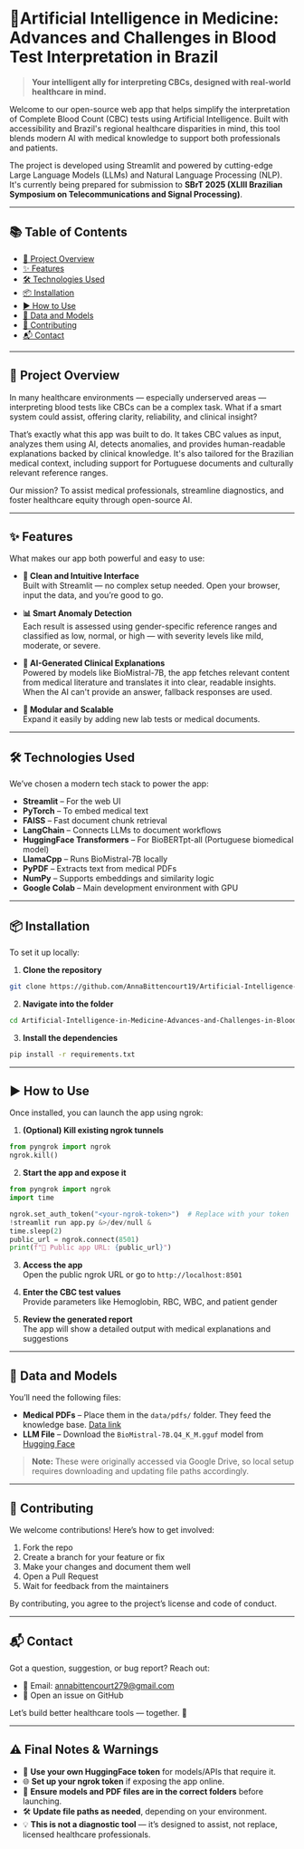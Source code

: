 # 🧬Artificial Intelligence in Medicine: Advances and Challenges in Blood Test Interpretation in Brazil

> **Your intelligent ally for interpreting CBCs, designed with real-world healthcare in mind.**

Welcome to our open-source web app that helps simplify the interpretation of Complete Blood Count (CBC) tests using Artificial Intelligence. Built with accessibility and Brazil's regional healthcare disparities in mind, this tool blends modern AI with medical knowledge to support both professionals and patients.

The project is developed using Streamlit and powered by cutting-edge Large Language Models (LLMs) and Natural Language Processing (NLP). It's currently being prepared for submission to **SBrT 2025 (XLIII Brazilian Symposium on Telecommunications and Signal Processing)**.

---

## 📚 Table of Contents

- [🚀 Project Overview](#-project-overview)
- [✨ Features](#-features)
- [🛠️ Technologies Used](#-technologies-used)
- [📦 Installation](#-installation)
- [▶️ How to Use](#-how-to-use)
- [📁 Data and Models](#-data-and-models)
- [🤝 Contributing](#-contributing)
- [📬 Contact](#-contact)

---

## 🚀 Project Overview

In many healthcare environments — especially underserved areas — interpreting blood tests like CBCs can be a complex task. What if a smart system could assist, offering clarity, reliability, and clinical insight?

That’s exactly what this app was built to do. It takes CBC values as input, analyzes them using AI, detects anomalies, and provides human-readable explanations backed by clinical knowledge. It's also tailored for the Brazilian medical context, including support for Portuguese documents and culturally relevant reference ranges.

Our mission? To assist medical professionals, streamline diagnostics, and foster healthcare equity through open-source AI.

---

## ✨ Features

What makes our app both powerful and easy to use:

- **🔵 Clean and Intuitive Interface**  
  Built with Streamlit — no complex setup needed. Open your browser, input the data, and you’re good to go.

- **📊 Smart Anomaly Detection**  
  Each result is assessed using gender-specific reference ranges and classified as low, normal, or high — with severity levels like mild, moderate, or severe.

- **🧠 AI-Generated Clinical Explanations**  
  Powered by models like BioMistral-7B, the app fetches relevant content from medical literature and translates it into clear, readable insights. When the AI can't provide an answer, fallback responses are used.

- **🧹 Modular and Scalable**  
  Expand it easily by adding new lab tests or medical documents.

---

## 🛠️ Technologies Used

We’ve chosen a modern tech stack to power the app:

- **Streamlit** – For the web UI
- **PyTorch** – To embed medical text
- **FAISS** – Fast document chunk retrieval
- **LangChain** – Connects LLMs to document workflows
- **HuggingFace Transformers** – For BioBERTpt-all (Portuguese biomedical model)
- **LlamaCpp** – Runs BioMistral-7B locally
- **PyPDF** – Extracts text from medical PDFs
- **NumPy** – Supports embeddings and similarity logic
- **Google Colab** – Main development environment with GPU

---

## 📦 Installation

To set it up locally:

1. **Clone the repository**
```bash
git clone https://github.com/AnnaBittencourt19/Artificial-Intelligence-in-Medicine-Advances-and-Challenges-in-Blood-Test-Interpretation.git
```

2. **Navigate into the folder**
```bash
cd Artificial-Intelligence-in-Medicine-Advances-and-Challenges-in-Blood-Test-Interpretation
```

3. **Install the dependencies**
```bash
pip install -r requirements.txt
```

---

## ▶️ How to Use

Once installed, you can launch the app using ngrok:

1. **(Optional) Kill existing ngrok tunnels**
```python
from pyngrok import ngrok
ngrok.kill()
```

2. **Start the app and expose it**
```python
from pyngrok import ngrok
import time

ngrok.set_auth_token("<your-ngrok-token>")  # Replace with your token
!streamlit run app.py &>/dev/null &
time.sleep(2)
public_url = ngrok.connect(8501)
print(f"🔗 Public app URL: {public_url}")
```

3. **Access the app**  
   Open the public ngrok URL or go to `http://localhost:8501`

4. **Enter the CBC test values**  
   Provide parameters like Hemoglobin, RBC, WBC, and patient gender

5. **Review the generated report**  
   The app will show a detailed output with medical explanations and suggestions

---

## 📁 Data and Models

You’ll need the following files:

- **Medical PDFs** – Place them in the `data/pdfs/` folder. They feed the knowledge base. [Data link](https://drive.google.com/drive/folders/1p6WvNubq7KfL-C4z5arQVMp7tiHY-oot?usp=sharing)
- **LLM File** – Download the `BioMistral-7B.Q4_K_M.gguf` model from [Hugging Face](https://huggingface.co/BioMistral/BioMistral-7B)

> **Note:** These were originally accessed via Google Drive, so local setup requires downloading and updating file paths accordingly.

---

## 🤝 Contributing

We welcome contributions! Here’s how to get involved:

1. Fork the repo
2. Create a branch for your feature or fix
3. Make your changes and document them well
4. Open a Pull Request
5. Wait for feedback from the maintainers

By contributing, you agree to the project’s license and code of conduct.

---

## 📬 Contact

Got a question, suggestion, or bug report? Reach out:

- 📧 Email: [annabittencourt279@gmail.com](mailto:annabittencourt279@gmail.com)
- 🐛 Open an issue on GitHub

Let’s build better healthcare tools — together. 💙

---

## ⚠️ Final Notes & Warnings

- 🔑 **Use your own HuggingFace token** for models/APIs that require it.
- 🌐 **Set up your ngrok token** if exposing the app online.
- 📁 **Ensure models and PDF files are in the correct folders** before launching.
- 🛠️ **Update file paths as needed**, depending on your environment.
- 💡 **This is not a diagnostic tool** — it’s designed to assist, not replace, licensed healthcare professionals.
